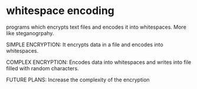  # whitespace encoding 
programs which encrypts text files and encodes it into whitespaces. 
More like steganogrpahy. 

SIMPLE ENCRYPTION:
It encrypts data in a file and encodes into whitespaces.

COMPLEX ENCRYPTION:
Encodes data into whitespaces and writes into file filled with random characters.

FUTURE PLANS: Increase the complexity of the encryption
